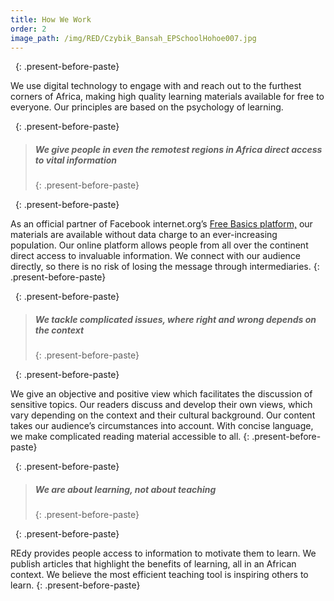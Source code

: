 ```yaml
---
title: How We Work
order: 2
image_path: /img/RED/Czybik_Bansah_EPSchoolHohoe007.jpg
---
```



&nbsp;
{: .present-before-paste}

We use digital technology to engage with and reach out to the furthest corners of Africa, making high quality learning materials available for free to everyone. Our principles are based on the psychology of learning.

&nbsp;
{: .present-before-paste}

> ##### **We give people in even the remotest regions in Africa direct access to vital information**
> {: .present-before-paste}

&nbsp;
{: .present-before-paste}

As an official partner of Facebook internet.org’s [Free Basics platform,](https://info.internet.org/en/story/free-basics-from-internet-org/) our materials are available without data charge to an ever-increasing population. Our online platform allows people from all over the continent direct access to invaluable information. We connect with our audience directly, so there is no risk of losing the message through intermediaries.
{: .present-before-paste}

&nbsp;
{: .present-before-paste}

> ##### **We tackle complicated issues, where right and wrong depends on the context**
> {: .present-before-paste}

&nbsp;
{: .present-before-paste}

We give an objective and positive view which facilitates the discussion of sensitive topics. Our readers discuss and develop their own views, which vary depending on the context and their cultural background. Our content takes our audience’s circumstances into account. With concise language, we make complicated reading material accessible to all.
{: .present-before-paste}

&nbsp;
{: .present-before-paste}

> ##### **We are about learning, not about teaching**
> {: .present-before-paste}

&nbsp;
{: .present-before-paste}

REdy provides people access to information to motivate them to learn. We publish articles that highlight the benefits of learning, all in an African context. We believe the most efficient teaching tool is inspiring others to learn.
{: .present-before-paste}